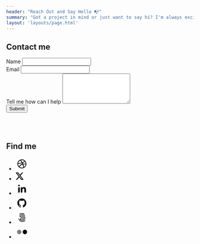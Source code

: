 ```yaml
---
header: "Reach Out and Say Hello 📭"
summary: "Got a project in mind or just want to say hi? I'm always excited to connect and collaborate. Drop me a message and let's bring your ideas to life."
layout: 'layouts/page.html'
---
```


<article>
<div class="container mb-5">
  <div class="row gx-lg-5">
    <div class="col-md-4">
      <h2 class="fw-bold text-uppercase">Contact me</h2>
    </div>
    <div class="col-md-7">
      <div class="w-100 mb-4 alert alert-success alert-dismissible fade show align-items-center" role="alert" id="success" style="display:none">
            <svg class="bi flex-shrink-0 me-2" xmlns="http://www.w3.org/2000/svg" width="24" height="24"
              fill="currentColor" class="bi bi-check-circle" viewBox="0 0 16 16" aria-label="Success:">
              <path d="M8 15A7 7 0 1 1 8 1a7 7 0 0 1 0 14zm0 1A8 8 0 1 0 8 0a8 8 0 0 0 0 16z" />
              <path
                d="M10.97 4.97a.235.235 0 0 0-.02.022L7.477 9.417 5.384 7.323a.75.75 0 0 0-1.06 1.06L6.97 11.03a.75.75 0 0 0 1.079-.02l3.992-4.99a.75.75 0 0 0-1.071-1.05z" />
            </svg>
            <div>Thanks for reaching out. I'll get back to you soon!</div>
            <button type="button" class="btn-close" data-bs-dismiss="alert" aria-label="Close">
              <svg xmlns="http://www.w3.org/2000/svg" width="36" height="36" fill="currentColor" class="bi bi-x"
                viewBox="0 0 16 16">
                <path
                  d="M4.646 4.646a.5.5 0 0 1 .708 0L8 7.293l2.646-2.647a.5.5 0 0 1 .708.708L8.707 8l2.647 2.646a.5.5 0 0 1-.708.708L8 8.707l-2.646 2.647a.5.5 0 0 1-.708-.708L7.293 8 4.646 5.354a.5.5 0 0 1 0-.708z" />
              </svg>
            </button>
       </div>
       <form class="row g-4" id="contactMe" netlify>
            <div class="col-md-12">
              <label for="inputName">Name</label>
              <input name="name" type="text" class="form-control form-control-lg" id="inputName" required>
            </div>
            <div class="col-md-12">
              <label for="inputEmail">Email</label>
              <input name="email" type="email" class="form-control form-control-lg" id="inputEmail" required>
            </div>
            <div class="col-md-12">
              <label for="textareaTellusmore">Tell me how can I help</label>
              <textarea name="message " class="form-control form-control-lg" id="textareaTellusmore" rows="5" required></textarea>
            </div>
            <div class="col-md-12">
              <div data-netlify-recaptcha="true"></div>
            </div>
            <div class="col-md-12">
                <button type="submit" class="btn btn-lg btn-primary w-100">Submit</button>
            </div>
        </form>
    </div>
  </div>
</div>
<br /><br />
<div class="container mb-5">
  <div class="row gx-lg-5">
    <div class="col-md-4">
      <h2 class="fw-bold text-uppercase">Find me</h2>
    </div>
    <div class="col-md-7">
      <ul class="social-networks">
        <li>
          <a href="https://www.dribbble.com/ifrantar" target="_blank"><svg width="36" height="36" viewBox="0 0 36 36" fill="none" xmlns="http://www.w3.org/2000/svg">
                    <path d="M25.914 11.49C25.8953 11.517 24.2505 13.8922 20.205 15.5445C20.4428 16.0335 20.6738 16.5307 20.8868 17.0302C20.9625 17.2095 21.0367 17.385 21.108 17.5612C24.6285 17.118 28.0965 17.8628 28.245 17.8943C28.2202 15.465 27.351 13.236 25.914 11.49ZM21.732 19.179C23.076 22.8728 23.622 25.881 23.7263 26.499C26.0265 24.9465 27.6615 22.4812 28.1175 19.6252C27.906 19.5562 25.0395 18.6488 21.732 19.179ZM22.0005 27.435C21.849 26.5395 21.2543 23.4015 19.812 19.6537C19.7888 19.662 19.7662 19.6688 19.743 19.677C13.6972 21.7838 11.7225 26.0317 11.7015 26.079C13.4408 27.432 15.6233 28.2488 18 28.2488C19.419 28.2473 20.7705 27.9585 22.0005 27.435ZM19.416 14.0175C23.2823 12.5685 24.7418 10.3462 24.7673 10.3087C22.9635 8.718 20.5943 7.7535 18 7.7535C17.1675 7.7535 16.359 7.854 15.585 8.04075C15.7387 8.24625 17.6633 10.8 19.416 14.0175ZM19.113 17.9557C18.8557 17.373 18.5752 16.7895 18.282 16.2143C13.005 17.7945 7.9425 17.6805 7.761 17.6737C7.758 17.7832 7.752 17.8898 7.752 18C7.752 20.6325 8.745 23.0333 10.3777 24.846C10.374 24.8415 13.179 19.866 18.7087 18.0773C18.8415 18.0338 18.978 17.994 19.113 17.9557ZM29.7548 15.5843C29.9168 16.3733 30 17.1862 30 18C30 18.8122 29.9175 19.6237 29.7548 20.415C29.5965 21.1875 29.3617 21.9458 29.055 22.671C28.755 23.3828 28.3837 24.069 27.9487 24.7087C27.5205 25.3447 27.027 25.9402 26.4847 26.4847C25.941 27.0255 25.344 27.5183 24.7095 27.9495C24.0682 28.3815 23.382 28.7527 22.671 29.055C21.9465 29.361 21.1875 29.595 20.4165 29.7532C19.6253 29.9167 18.8122 30 18 30C17.1862 30 16.3732 29.9175 15.5835 29.7532C14.8117 29.595 14.0527 29.3602 13.3282 29.055C12.6165 28.7527 11.9303 28.3815 11.289 27.9495C10.6545 27.519 10.0575 27.0255 9.51525 26.4847C8.97225 25.9402 8.4795 25.3447 8.0505 24.7087C7.61775 24.069 7.245 23.382 6.94425 22.671C6.6375 21.9465 6.402 21.1875 6.243 20.415C6.08175 19.6245 6 18.813 6 18C6 17.1862 6.08175 16.3733 6.243 15.5843C6.402 14.8118 6.63675 14.0528 6.9435 13.329C7.245 12.6158 7.617 11.9295 8.04975 11.2897C8.478 10.653 8.97225 10.0582 9.5145 9.51375C10.0567 8.97225 10.6538 8.481 11.2883 8.0505C11.9295 7.61625 12.6158 7.2435 13.3275 6.942C14.052 6.63525 14.811 6.4005 15.5828 6.243C16.3733 6.08175 17.1862 6 18 6C18.8122 6 19.6253 6.08175 20.4165 6.24375C21.1875 6.40125 21.9458 6.636 22.671 6.94275C23.3828 7.24425 24.0682 7.617 24.7095 8.05125C25.344 8.481 25.9417 8.973 26.4847 9.5145C27.0262 10.059 27.5205 10.6537 27.9487 11.2905C28.3837 11.9302 28.7557 12.6172 29.055 13.3297C29.3625 14.0527 29.5973 14.8118 29.7548 15.5843ZM17.433 14.6363C15.6593 11.4848 13.764 8.913 13.6275 8.7315C10.7692 10.0807 8.637 12.7148 7.97175 15.888C8.24175 15.8895 12.5123 15.9435 17.433 14.6363Z" fill="black"></path>
                </svg></a>
        </li>
        <li>
          <a href="https://x.com/ifrantar" target="_blank"><svg width="24" height="24" viewBox="0 0 24 24" aria-hidden="true" class=""><g><path d="M18.244 2.25h3.308l-7.227 8.26 8.502 11.24H16.17l-5.214-6.817L4.99 21.75H1.68l7.73-8.835L1.254 2.25H8.08l4.713 6.231zm-1.161 17.52h1.833L7.084 4.126H5.117z"></path></g></svg></a>
        </li>
        <li>
          <a href="https://www.linkedin.com/in/ivanfrantar/" target="_blank"><svg width="36" height="36" viewBox="0 0 36 36" fill="none">
                    <path fill-rule="evenodd" clip-rule="evenodd" d="M12.4052 29V15.1119H8.13184V29H12.4052ZM12.4052 10.1891C12.3797 8.94629 11.5551 8 10.2155 8C8.87552 8 8 8.94629 8 10.1891C8 11.405 8.85007 12.3786 10.1642 12.3786H10.1897C11.5551 12.3786 12.4052 11.405 12.4052 10.1891ZM19.3769 29V21.0872C19.3769 20.6637 19.4073 20.2403 19.5313 19.9384C19.8703 19.0918 20.6416 18.2155 21.9369 18.2155C23.6337 18.2155 24.6978 19.1828 24.6978 21.0872V29H29V20.8755C29 16.5233 26.6871 14.4981 23.602 14.4981C21.0724 14.4981 19.9621 15.9187 19.3456 16.8855L19.3764 15.0281H15.0817C15.1435 16.3576 15.0817 29 15.0817 29H19.3769Z" fill="black"></path>
                </svg></a>
        </li>
        <li>
          <a href="https://www.github.com/ifrantar" target="_blank"><svg width="36" height="36" viewBox="0 0 36 36" fill="none" xmlns="http://www.w3.org/2000/svg">
                    <path fill-rule="evenodd" clip-rule="evenodd" d="M18 6C11.3702 6 6 11.5053 6 18.3018C6 23.7392 9.44015 28.3457 14.2063 29.977C14.803 30.0902 15.0239 29.7126 15.0239 29.3803C15.0239 29.0858 15.0166 28.3155 15.0092 27.2885C11.6722 28.0286 10.965 25.6422 10.965 25.6422C10.4199 24.2225 9.63167 23.8373 9.63167 23.8373C8.54143 23.0746 9.71271 23.0897 9.71271 23.0897C10.9134 23.1803 11.5543 24.3584 11.5543 24.3584C12.6225 26.2388 14.3609 25.6951 15.0461 25.3779C15.1565 24.585 15.4659 24.0413 15.8048 23.7316C13.1455 23.4295 10.3462 22.3723 10.3462 17.66C10.3462 16.3158 10.8103 15.2207 11.5838 14.3598C11.4586 14.0427 11.046 12.7966 11.6943 11.105C11.6943 11.105 12.7035 10.7727 14.9945 12.3662C15.9521 12.0943 16.976 11.9584 18 11.9508C19.0165 11.9584 20.0479 12.0943 21.0056 12.3662C23.2965 10.7727 24.3057 11.105 24.3057 11.105C24.9614 12.7966 24.5488 14.0502 24.4236 14.3598C25.1897 15.2207 25.6537 16.3158 25.6537 17.66C25.6537 22.3874 22.8472 23.422 20.1731 23.7316C20.6004 24.1092 20.9908 24.8643 20.9908 26.0122C20.9908 27.6585 20.9761 28.9801 20.9761 29.3879C20.9761 29.7202 21.1897 30.0978 21.8011 29.977C26.5672 28.3457 30 23.7392 30 18.3094C30 11.5053 24.6298 6 18 6Z" fill="black"></path>
                </svg></a>
        </li>
        <li>
          <a href="https://www.500px.com/ifrantar" target="_blank"><svg width="36" height="36" viewBox="0 0 36 36" fill="none" xmlns="http://www.w3.org/2000/svg">
                <mask id="mask0" mask-type="alpha" maskUnits="userSpaceOnUse" x="9" y="7" width="18" height="23">
                <path d="M9 7H27V30H9V7Z" fill="white"></path>
                </mask>
                <g mask="url(#mask0)">
                <path fill-rule="evenodd" clip-rule="evenodd" d="M26.6871 26.1171H26.6872C26.5239 25.9553 26.3853 25.8598 26.2633 25.8249C26.1396 25.7897 26.0292 25.816 25.9439 25.901L25.8635 25.9807C25.0227 26.8166 24.0437 27.4729 22.9535 27.9313C21.8253 28.4056 20.6265 28.6462 19.3904 28.6462C18.1542 28.6462 16.9555 28.4056 15.8273 27.9313C14.7372 27.4729 13.7581 26.8167 12.9173 25.9808C12.0413 25.1099 11.3812 24.1367 10.9553 23.0881C10.5401 22.0656 10.4044 21.2966 10.3599 21.0439C10.3557 21.0202 10.3524 21.0015 10.3498 20.988C10.2926 20.6904 10.0171 20.6696 9.62122 20.7299C9.45653 20.7549 8.95544 20.8311 9.00319 21.1895L9.0043 21.1977C9.13697 22.0273 9.37134 22.8407 9.7009 23.6154C10.2306 24.8604 10.9888 25.9783 11.9543 26.9381C12.9198 27.8979 14.0445 28.6516 15.2968 29.1781C16.5934 29.7235 17.9707 30 19.3904 30C20.8093 30 22.1866 29.7234 23.4839 29.1777C24.7359 28.6514 25.8605 27.8976 26.8264 26.9372C26.8286 26.935 26.8814 26.883 26.9103 26.8517C27.0166 26.7367 27.1091 26.5354 26.6871 26.1171ZM19.3773 9.46427C18.0207 9.46427 16.5777 9.73649 15.5175 10.1924C15.4041 10.2365 15.3364 10.327 15.3215 10.4541C15.3076 10.5741 15.3402 10.7323 15.4212 10.9382C15.4869 11.1052 15.6616 11.5489 15.9997 11.4207C17.0848 11.0092 18.2843 10.7826 19.3773 10.7826C20.6157 10.7826 21.8168 11.0236 22.9473 11.4989C23.8456 11.8766 24.693 12.4223 25.6145 13.216C25.6817 13.2739 25.753 13.3033 25.8264 13.3033C26.0061 13.3033 26.1784 13.1278 26.3258 12.9634C26.5718 12.6891 26.7408 12.461 26.4984 12.2327C25.6185 11.4041 24.6542 10.7851 23.4639 10.2847C22.1693 9.74031 20.7944 9.46427 19.3773 9.46427ZM17.5279 20.8665C17.5295 21.0189 17.6698 21.1525 17.7536 21.2324L17.78 21.2577C17.9237 21.3982 18.0606 21.4694 18.1868 21.4694C18.2914 21.4694 18.3558 21.4203 18.3786 21.3991C18.4419 21.3407 19.1581 20.6193 19.2264 20.5505L20.0251 21.3419C20.099 21.4247 20.1794 21.4662 20.2731 21.4688C20.4006 21.4688 20.5396 21.3934 20.6862 21.2447C21.0308 20.8949 20.8583 20.7063 20.775 20.6151L19.9657 19.8104L20.8096 18.9655C20.9947 18.7664 20.8313 18.5548 20.6683 18.3928C20.4316 18.1574 20.2032 18.0967 20.0568 18.2308L19.2177 19.0664L18.3691 18.2226C18.3241 18.1798 18.2674 18.1572 18.2051 18.1572C18.092 18.1572 17.9582 18.2332 17.8074 18.3831C17.5464 18.6425 17.4904 18.8218 17.6263 18.9649L18.475 19.8061L17.6312 20.6465C17.5618 20.7154 17.527 20.7894 17.5279 20.8665ZM12.1467 22.1124C12.1518 22.1263 12.2717 22.4558 12.3411 22.6191C12.7224 23.5152 13.2683 24.3202 13.9639 25.0116C14.6589 25.7025 15.4687 26.2452 16.371 26.6246C17.3049 27.0173 18.2967 27.2164 19.319 27.2164C20.3411 27.2164 21.3329 27.0173 22.267 26.6245C23.1689 26.2453 23.9788 25.7025 24.6741 25.0113C25.3694 24.3202 25.9154 23.5151 26.2969 22.6185C26.692 21.6899 26.8923 20.7039 26.8923 19.6878C26.8923 18.6716 26.692 17.6856 26.2969 16.7572C25.9154 15.8606 25.3695 15.0555 24.6741 14.3643C23.979 13.6732 23.1691 13.1304 22.267 12.7511C21.333 12.3584 20.3411 12.1592 19.319 12.1592C18.2847 12.1592 17.2512 12.3639 16.3302 12.7511C15.5941 13.0607 14.3481 13.8577 13.6187 14.6055L13.6144 14.6098V8.4139L24.0842 8.41381C24.4652 8.40967 24.4652 7.88076 24.4652 7.70693C24.4652 7.53319 24.4652 7.00442 24.083 7.00009L12.7624 7C12.4542 7 12.2635 7.25484 12.2635 7.49096V16.2121C12.2635 16.4934 12.616 16.6966 12.9436 16.7662C13.5833 16.9021 13.7311 16.6988 13.8877 16.4837L13.9085 16.4552C14.1477 16.1019 14.8952 15.3541 14.9027 15.3467C16.0692 14.1871 17.6288 13.5485 19.2943 13.5485C20.9519 13.5485 22.5071 14.1871 23.6736 15.3467C24.844 16.5102 25.4886 18.0519 25.4886 19.6878C25.4886 21.3296 24.8473 22.8713 23.6829 24.0289C22.5332 25.1717 20.9273 25.8271 19.2769 25.8271C18.1589 25.8271 17.0799 25.531 16.1555 24.9706L16.1594 19.6678C16.1594 18.9607 16.4681 18.1921 16.9851 17.6117C17.5761 16.9481 18.3907 16.5827 19.2789 16.5827C20.1389 16.5827 20.9422 16.9073 21.5408 17.4967C22.135 18.0819 22.4623 18.8616 22.4623 19.6921C22.4623 21.4641 21.0606 22.8522 19.2711 22.8522C18.9262 22.8522 18.2991 22.7007 18.2733 22.6945C17.912 22.5875 17.7583 23.0862 17.7077 23.2505C17.5133 23.8826 17.8055 24.0079 17.866 24.0266C18.4419 24.2043 18.8195 24.2379 19.3148 24.2379C21.8409 24.2379 23.896 22.1939 23.896 19.6816C23.896 17.1894 21.8421 15.1618 19.3176 15.1618C18.0813 15.1618 16.9199 15.6316 16.0474 16.4846C15.2164 17.2971 14.7399 18.3803 14.7399 19.4563L14.7394 19.483C14.7353 19.6172 14.7327 22.7961 14.732 23.8394L14.7272 23.8342C14.2524 23.3115 13.7831 22.5115 13.4719 21.6941C13.35 21.3738 13.0745 21.4305 12.6985 21.5456C12.5343 21.5958 12.0347 21.7488 12.1452 22.1079L12.1467 22.1124Z" fill="black"></path>
                </g>
                </svg> </a>
        </li>
        <li><a href="https://www.flickr.com/photos/Ivanico" target="_blank"><svg width="36" height="36" viewBox="0 0 36 36" fill="none" xmlns="http://www.w3.org/2000/svg">
                <path d="M10.9062 24C14.1681 24 16.8124 21.3137 16.8124 18C16.8124 14.6863 14.1681 12 10.9062 12C7.6443 12 5 14.6863 5 18C5 21.3137 7.6443 24 10.9062 24Z" fill="grey"></path>
                <path d="M26.0937 24C29.3556 24 31.9999 21.3137 31.9999 18C31.9999 14.6863 29.3556 12 26.0937 12C22.8318 12 20.1875 14.6863 20.1875 18C20.1875 21.3137 22.8318 24 26.0937 24Z" fill="black"></path>
                </svg></a></li>
      </ul>
    </div>
  </div>
  </div>

<script>
          let formElem = document.getElementById('contactMe');
          if (formElem) {
            const handleSubmit = (e) => {
              e.preventDefault()
              let formData = new FormData(formElem)
              fetch('/', {
                method: 'POST',
                headers: { "Content-Type": "application/x-www-form-urlencoded" },
                body: new URLSearchParams(formData).toString()
              }).then(() => document.getElementById('success').style.display = "flex").catch((error) =>
                alert(error))
            }
            formElem.addEventListener("submit", handleSubmit)
          }
</script>

</article>
